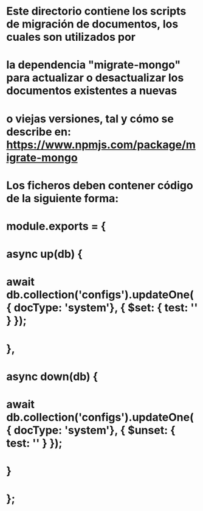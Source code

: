 # Este directorio contiene los scripts de migración de documentos, los cuales son utilizados por 
# la dependencia "migrate-mongo" para actualizar o desactualizar los documentos existentes a nuevas
# o viejas versiones, tal y cómo se describe en: https://www.npmjs.com/package/migrate-mongo
#
# Los ficheros deben contener código de la siguiente forma:
#  
# module.exports = {
#     async up(db) {
#         await db.collection('configs').updateOne({ docType: 'system'}, { $set: { test: '' } });
#     },
# 
#     async down(db) {
#         await db.collection('configs').updateOne({ docType: 'system'}, { $unset: { test: '' } });
#     }
# };